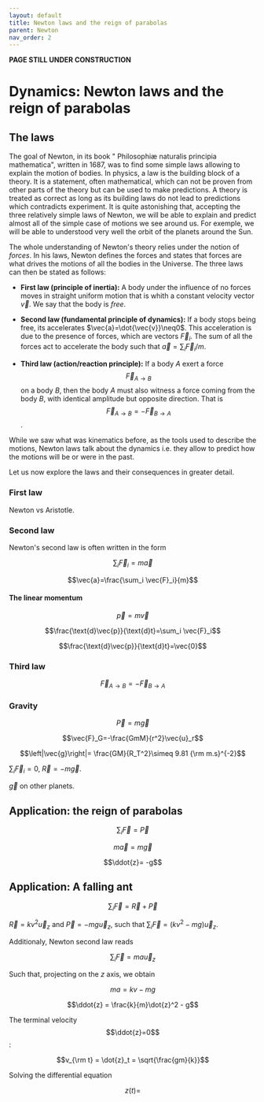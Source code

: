 ```yaml
---
layout: default
title: Newton laws and the reign of parabolas
parent: Newton
nav_order: 2
---
```

**PAGE STILL UNDER CONSTRUCTION**

# Dynamics: Newton laws and the reign of parabolas

## The laws

The goal of Newton, in its book  "
Philosophiæ naturalis principia mathematica", written in 1687, was to find some simple laws allowing to explain the motion of bodies. In physics, a law is the building block of a theory. It is a statement, often mathematical, which can not be proven from other parts of the theory but can be used to make predictions. A theory is treated as correct as long as its building laws do not lead to predictions which contradicts experiment. It is quite astonishing that, accepting the three relatively simple laws of Newton, we will be able to explain and predict almost all of the simple case of motions we see around us. For exemple, we will be able to understood very well the orbit of the planets around the Sun.

The whole understanding of Newton's theory relies under the notion of *forces*. In his laws, Newton defines the forces and states that forces are what drives the motions of all the bodies in the Universe. The three laws can then be stated as follows:

- **First law (principle of inertia):** A body under the influence of no forces moves in straight uniform motion that is whith a constant velocity vector $\vec{v}$. We say that the body is *free*. 

- **Second law (fundamental principle of dynamics):** If a body stops being free, its accelerates $\vec{a}=\dot{\vec{v}}\neq0$. This acceleration is due to the presence of forces, which are vectors $\vec{F}_i$. The sum of all the forces act to accelerate the body such that $\vec{a}=\sum_i\vec{F}_i/m$.

- **Third law (action/reaction principle):** If a body $A$ exert a force $$\vec{F}_{A\to B}$$ on a body $B$, then the body $A$ must also witness a force coming from the body $B$, with identical amplitude but opposite direction. That is $$\vec{F}_{A\to B}= -\vec{F}_{B\to A}$$.


While we saw what was kinematics before, as the tools used to describe the motions, Newton laws talk about the dynamics i.e. they allow to predict how the motions will be or were in the past.

Let us now explore the laws and their consequences in greater detail. 

### First law

Newton vs Aristotle.

### Second law

Newton's second law is often written in the form

$$\sum_i \vec{F}_i = m\vec{a}$$

$$\vec{a}=\frac{\sum_i \vec{F}_i}{m}$$

#### The linear momentum

$$\vec{p}=m\vec{v}$$

$$\frac{\text{d}\vec{p}}{\text{d}t}=\sum_i \vec{F}_i$$

$$\frac{\text{d}\vec{p}}{\text{d}t}=\vec{0}$$

### Third law

$$\vec{F}_{A\to B}= -\vec{F}_{B\to A}$$

### Gravity 

$$\vec{P}=m\vec{g}$$

$$\vec{F}_G=-\frac{GmM}{r^2}\vec{u}_r$$

$$\left|\vec{g}\right|= \frac{GM}{R_T^2}\simeq 9.81 {\rm m.s}^{-2}$$

$\sum_i{\vec{F}_i}=0$, $\vec{R}=-m\vec{g}$.

$\vec{g}$ on other planets.

## Application: the reign of parabolas

$$\sum_i\vec{F}=\vec{P}$$

$$m\vec{a}= m\vec{g}$$

$$\ddot{z}= -g$$


## Application: A falling ant

$$\sum_i \vec{F}= \vec{R} + \vec{P}$$

$\vec{R} = kv^2 \vec{u}_z$ and $\vec{P}=-mg \vec{u}_z$, such that $\sum_i \vec{F}=(kv^2-mg)\vec{u}_z$. 

Additionaly, Newton second law reads

$$\sum_i \vec{F}= m a \vec{u}_z$$

Such that, projecting on the $z$ axis, we obtain

$$ma = kv-mg$$

$$\ddot{z} = \frac{k}{m}\dot{z}^2 - g$$

The terminal velocity $$\ddot{z}=0$$:

$$v_{\rm t} = \dot{z}_t = \sqrt{\frac{gm}{k}}$$

Solving the differential equation

$$z(t)=$$

